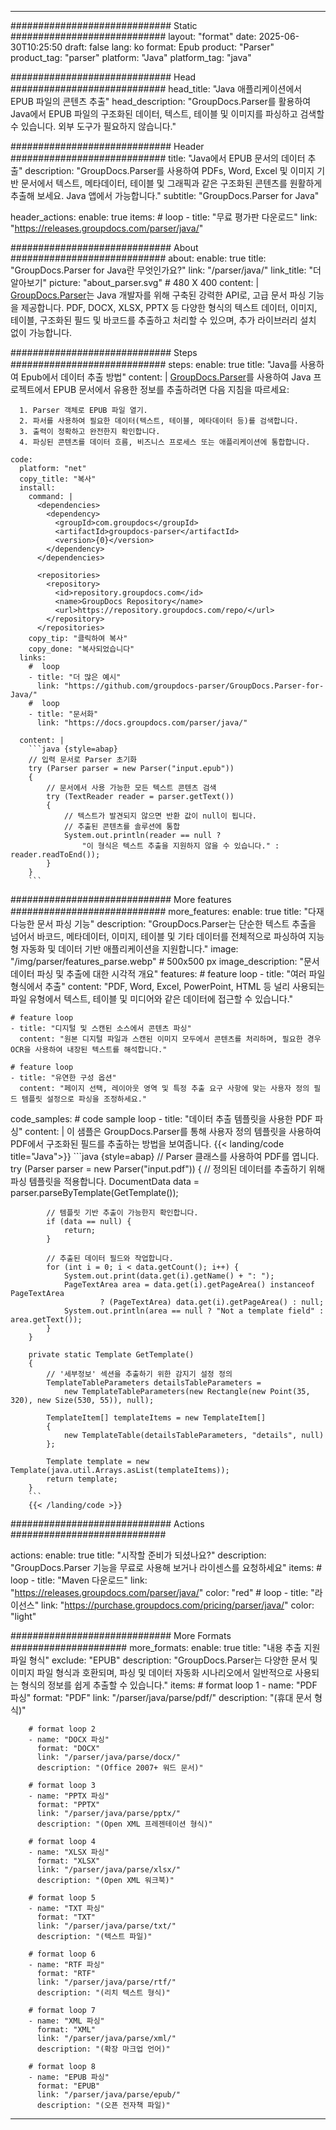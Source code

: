 


---
############################# Static ############################
layout: "format"
date:  2025-06-30T10:25:50
draft: false
lang: ko
format: Epub
product: "Parser"
product_tag: "parser"
platform: "Java"
platform_tag: "java"

############################# Head ############################
head_title: "Java 애플리케이션에서 EPUB 파일의 콘텐츠 추출"
head_description: "GroupDocs.Parser를 활용하여 Java에서 EPUB 파일의 구조화된 데이터, 텍스트, 테이블 및 이미지를 파싱하고 검색할 수 있습니다. 외부 도구가 필요하지 않습니다."

############################# Header ############################
title: "Java에서 EPUB 문서의 데이터 추출" 
description: "GroupDocs.Parser를 사용하여 PDFs, Word, Excel 및 이미지 기반 문서에서 텍스트, 메타데이터, 테이블 및 그래픽과 같은 구조화된 콘텐츠를 원활하게 추출해 보세요. Java 앱에서 가능합니다."
subtitle: "GroupDocs.Parser for Java" 

header_actions:
  enable: true
  items:
    #  loop
    - title: "무료 평가판 다운로드"
      link: "https://releases.groupdocs.com/parser/java/"
      
############################# About ############################
about:
    enable: true
    title: "GroupDocs.Parser for Java란 무엇인가요?"
    link: "/parser/java/"
    link_title: "더 알아보기"
    picture: "about_parser.svg" # 480 X 400
    content: |
       [GroupDocs.Parser](/parser/java/)는 Java 개발자를 위해 구축된 강력한 API로, 고급 문서 파싱 기능을 제공합니다. PDF, DOCX, XLSX, PPTX 등 다양한 형식의 텍스트 데이터, 이미지, 테이블, 구조화된 필드 및 바코드를 추출하고 처리할 수 있으며, 추가 라이브러리 설치 없이 가능합니다.

############################# Steps ############################
steps:
    enable: true
    title: "Java를 사용하여 Epub에서 데이터 추출 방법"
    content: |
      [GroupDocs.Parser](/parser/java/)를 사용하여 Java 프로젝트에서 EPUB 문서에서 유용한 정보를 추출하려면 다음 지침을 따르세요:
      
      1. Parser 객체로 EPUB 파일 열기.
      2. 파서를 사용하여 필요한 데이터(텍스트, 테이블, 메타데이터 등)를 검색합니다.
      3. 출력이 정확하고 완전한지 확인합니다.
      4. 파싱된 콘텐츠를 데이터 흐름, 비즈니스 프로세스 또는 애플리케이션에 통합합니다.
   
    code:
      platform: "net"
      copy_title: "복사"
      install:
        command: |
          <dependencies>
            <dependency>
              <groupId>com.groupdocs</groupId>
              <artifactId>groupdocs-parser</artifactId>
              <version>{0}</version>
            </dependency>
          </dependencies>

          <repositories>
            <repository>
              <id>repository.groupdocs.com</id>
              <name>GroupDocs Repository</name>
              <url>https://repository.groupdocs.com/repo/</url>
            </repository>
          </repositories>
        copy_tip: "클릭하여 복사"
        copy_done: "복사되었습니다"
      links:
        #  loop
        - title: "더 많은 예시"
          link: "https://github.com/groupdocs-parser/GroupDocs.Parser-for-Java/"
        #  loop
        - title: "문서화"
          link: "https://docs.groupdocs.com/parser/java/"
          
      content: |
        ```java {style=abap}
        // 입력 문서로 Parser 초기화
        try (Parser parser = new Parser("input.epub"))
        {
            // 문서에서 사용 가능한 모든 텍스트 콘텐츠 검색
            try (TextReader reader = parser.getText())
            {
                // 텍스트가 발견되지 않으면 반환 값이 null이 됩니다.
                // 추출된 콘텐츠를 솔루션에 통합
                System.out.println(reader == null ? 
                    "이 형식은 텍스트 추출을 지원하지 않을 수 있습니다." : reader.readToEnd());
            }
        }
        ```            

############################# More features ############################
more_features:
  enable: true
  title: "다재다능한 문서 파싱 기능"
  description: "GroupDocs.Parser는 단순한 텍스트 추출을 넘어서 바코드, 메타데이터, 이미지, 테이블 및 기타 데이터를 전체적으로 파싱하여 지능형 자동화 및 데이터 기반 애플리케이션을 지원합니다."
  image: "/img/parser/features_parse.webp" # 500x500 px
  image_description: "문서 데이터 파싱 및 추출에 대한 시각적 개요"
  features:
    # feature loop
    - title: "여러 파일 형식에서 추출"
      content: "PDF, Word, Excel, PowerPoint, HTML 등 널리 사용되는 파일 유형에서 텍스트, 테이블 및 미디어와 같은 데이터에 접근할 수 있습니다."

    # feature loop
    - title: "디지털 및 스캔된 소스에서 콘텐츠 파싱"
      content: "원본 디지털 파일과 스캔된 이미지 모두에서 콘텐츠를 처리하며, 필요한 경우 OCR을 사용하여 내장된 텍스트를 해석합니다."

    # feature loop
    - title: "유연한 구성 옵션"
      content: "페이지 선택, 레이아웃 영역 및 특정 추출 요구 사항에 맞는 사용자 정의 필드 템플릿 설정으로 파싱을 조정하세요."
      
  code_samples:
    # code sample loop
    - title: "데이터 추출 템플릿을 사용한 PDF 파싱"
      content: |
        이 샘플은 GroupDocs.Parser를 통해 사용자 정의 템플릿을 사용하여 PDF에서 구조화된 필드를 추출하는 방법을 보여줍니다.
        {{< landing/code title="Java">}}
        ```java {style=abap}
        //  Parser 클래스를 사용하여 PDF를 엽니다.
        try (Parser parser = new Parser("input.pdf"))
        {
            // 정의된 데이터를 추출하기 위해 파싱 템플릿을 적용합니다.
            DocumentData data = parser.parseByTemplate(GetTemplate());

            // 템플릿 기반 추출이 가능한지 확인합니다.
            if (data == null) {
                return;
            }

            // 추출된 데이터 필드와 작업합니다.
            for (int i = 0; i < data.getCount(); i++) {
                System.out.print(data.get(i).getName() + ": ");
                PageTextArea area = data.get(i).getPageArea() instanceof PageTextArea
                        ? (PageTextArea) data.get(i).getPageArea() : null;
                System.out.println(area == null ? "Not a template field" : area.getText());
            }
        }

        private static Template GetTemplate()
        {
            // '세부정보' 섹션을 추출하기 위한 감지기 설정 정의
            TemplateTableParameters detailsTableParameters = 
                new TemplateTableParameters(new Rectangle(new Point(35, 320), new Size(530, 55)), null);

            TemplateItem[] templateItems = new TemplateItem[]
            {
                new TemplateTable(detailsTableParameters, "details", null)
            };

            Template template = new Template(java.util.Arrays.asList(templateItems));
            return template;
        }
        ```
        {{< /landing/code >}}


############################# Actions ############################

actions:
  enable: true
  title: "시작할 준비가 되셨나요?"
  description: "GroupDocs.Parser 기능을 무료로 사용해 보거나 라이센스를 요청하세요"
  items:
    #  loop
    - title: "Maven 다운로드"
      link: "https://releases.groupdocs.com/parser/java/"
      color: "red"
        #  loop
    - title: "라이선스"
      link: "https://purchase.groupdocs.com/pricing/parser/java/"
      color: "light"


############################# More Formats #####################
more_formats:
    enable: true
    title: "내용 추출 지원 파일 형식"
    exclude: "EPUB"
    description: "GroupDocs.Parser는 다양한 문서 및 이미지 파일 형식과 호환되며, 파싱 및 데이터 자동화 시나리오에서 일반적으로 사용되는 형식의 정보를 쉽게 추출할 수 있습니다."
    items: 
        # format loop 1
        - name: "PDF 파싱"
          format: "PDF"
          link: "/parser/java/parse/pdf/"
          description: "(휴대 문서 형식)"
          
        # format loop 2
        - name: "DOCX 파싱"
          format: "DOCX"
          link: "/parser/java/parse/docx/"
          description: "(Office 2007+ 워드 문서)"
          
        # format loop 3
        - name: "PPTX 파싱"
          format: "PPTX"
          link: "/parser/java/parse/pptx/"
          description: "(Open XML 프레젠테이션 형식)"
          
        # format loop 4
        - name: "XLSX 파싱"
          format: "XLSX"
          link: "/parser/java/parse/xlsx/"
          description: "(Open XML 워크북)"
          
        # format loop 5
        - name: "TXT 파싱"
          format: "TXT"
          link: "/parser/java/parse/txt/"
          description: "(텍스트 파일)"
          
        # format loop 6
        - name: "RTF 파싱"
          format: "RTF"
          link: "/parser/java/parse/rtf/"
          description: "(리치 텍스트 형식)"
          
        # format loop 7
        - name: "XML 파싱"
          format: "XML"
          link: "/parser/java/parse/xml/"
          description: "(확장 마크업 언어)"
          
        # format loop 8
        - name: "EPUB 파싱"
          format: "EPUB"
          link: "/parser/java/parse/epub/"
          description: "(오픈 전자책 파일)"
         
          

---